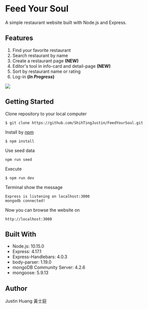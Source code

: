 # Feed Your Soul
A simple restaurant website built with Node.js and Express.

## Features
1. Find your favorite restaurant
2. Search restaurant by name
3. Create a restaurant page **(NEW)**
4. Editor's tool in info-card and detail-page **(NEW)**
5. Sort by restaurant name or rating
6. Log-in **(*In Progress*)**

![](https://i.imgur.com/pXj7suK.jpg)

## Getting Started
Clone repository to your local computer
```
$ git clone https://github.com/ShihTingJustin/FeedYourSoul.git
```
Install by [npm](https://www.npmjs.com/)
```
$ npm install
```
Use seed data 
```
npm run seed
```
Execute 
```
$ npm run dev 
```
Terminal show the message 
 ```
Express is listening on localhost:3000
mongodb connected!
```
Now you can browse the website on 
```
http://localhost:3000
```
## Built With
* Node.js: 10.15.0
* Express: 4.17.1
* Express-Handlebars: 4.0.3
* body-parser: 1.19.0
* mongoDB Community Server: 4.2.6
* mongoose: 5.9.13

## Author
Justin Huang 黃士庭 
